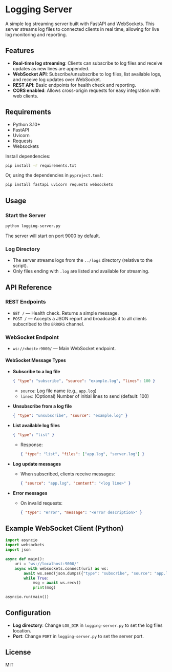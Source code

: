 # Logging Server

A simple log streaming server built with FastAPI and WebSockets. This server streams log files to connected clients in real time, allowing for live log monitoring and reporting.

## Features
- **Real-time log streaming**: Clients can subscribe to log files and receive updates as new lines are appended.
- **WebSocket API**: Subscribe/unsubscribe to log files, list available logs, and receive log updates over WebSocket.
- **REST API**: Basic endpoints for health check and reporting.
- **CORS enabled**: Allows cross-origin requests for easy integration with web clients.

## Requirements
- Python 3.10+
- FastAPI
- Uvicorn
- Requests
- Websockets

Install dependencies:
```bash
pip install -r requirements.txt
```
Or, using the dependencies in `pyproject.toml`:
```bash
pip install fastapi uvicorn requests websockets
```

## Usage

### Start the Server
```bash
python logging-server.py
```
The server will start on port 9000 by default.

### Log Directory
- The server streams logs from the `../logs` directory (relative to the script).
- Only files ending with `.log` are listed and available for streaming.

## API Reference

### REST Endpoints
- `GET /` — Health check. Returns a simple message.
- `POST /` — Accepts a JSON report and broadcasts it to all clients subscribed to the `ERRORS` channel.

### WebSocket Endpoint
- `ws://<host>:9000/` — Main WebSocket endpoint.

#### WebSocket Message Types
- **Subscribe to a log file**
  ```json
  { "type": "subscribe", "source": "example.log", "lines": 100 }
  ```
  - `source`: Log file name (e.g., `app.log`)
  - `lines`: (Optional) Number of initial lines to send (default: 100)

- **Unsubscribe from a log file**
  ```json
  { "type": "unsubscribe", "source": "example.log" }
  ```

- **List available log files**
  ```json
  { "type": "list" }
  ```
  - Response:
    ```json
    { "type": "list", "files": ["app.log", "server.log"] }
    ```

- **Log update messages**
  - When subscribed, clients receive messages:
    ```json
    { "source": "app.log", "content": "<log line>" }
    ```

- **Error messages**
  - On invalid requests:
    ```json
    { "type": "error", "message": "<error description>" }
    ```

## Example WebSocket Client (Python)
```python
import asyncio
import websockets
import json

async def main():
    uri = "ws://localhost:9000/"
    async with websockets.connect(uri) as ws:
        await ws.send(json.dumps({"type": "subscribe", "source": "app.log", "lines": 50}))
        while True:
            msg = await ws.recv()
            print(msg)

asyncio.run(main())
```

## Configuration
- **Log directory**: Change `LOG_DIR` in `logging-server.py` to set the log files location.
- **Port**: Change `PORT` in `logging-server.py` to set the server port.

## License
MIT
